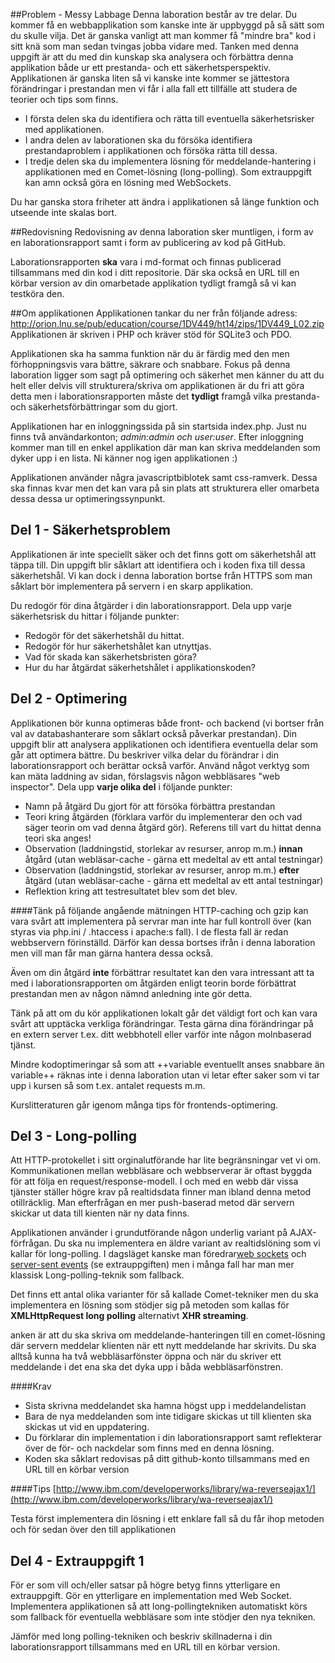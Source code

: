 ##Problem - Messy Labbage
Denna laboration består av tre delar. Du kommer få en webbapplikation som kanske inte är uppbyggd på så sätt som du skulle vilja. Det är ganska vanligt att man kommer få "mindre bra" kod i sitt knä som man sedan tvingas jobba vidare med. Tanken med denna uppgift är att du med din kunskap ska analysera och förbättra denna applikation både ur ett prestanda- och ett säkerhetsperspektiv. Applikationen är ganska liten så vi kanske inte kommer se jättestora förändringar i prestandan men vi får i alla fall ett tillfälle att studera de teorier och tips som finns.

* I första delen ska du identifiera och rätta till eventuella säkerhetsrisker med applikationen.
* I andra delen av laborationen ska du försöka identifiera prestandaproblem i applikationen och försöka rätta till dessa.
* I tredje delen ska du implementera lösning för meddelande-hantering i applikationen med en Comet-lösning (long-polling). Som extrauppgift kan amn också göra en lösning med WebSockets.

Du har ganska stora friheter att ändra i applikationen så länge funktion och utseende inte skalas bort. 

##Redovisning
Redovisning av denna laboration sker muntligen, i form av en laborationsrapport samt i form av publicering av kod på GitHub. 

Laborationsrapporten **ska** vara i md-format och finnas publicerad tillsammans med din kod i ditt  repositorie. Där ska också en URL till en körbar version av din omarbetade applikation tydligt framgå så vi kan testköra den.

##Om applikationen
Applikationen tankar du ner från följande adress: 
<http://orion.lnu.se/pub/education/course/1DV449/ht14/zips/1DV449_L02.zip>
Applikationen är skriven i PHP och kräver stöd för SQLite3 och PDO.

Applikationen ska ha samma funktion när du är färdig med den men förhoppningsvis vara bättre, säkrare och snabbare. Fokus på denna laboration ligger som sagt på optimering och säkerhet men känner du att du helt eller delvis vill strukturera/skriva om applikationen är du fri att göra detta men i laborationsrapporten måste det **tydligt** framgå vilka prestanda- och säkerhetsförbättringar som du gjort.

Applikationen har en inloggningssida på sin startsida index.php. Just nu finns två användarkonton; *admin:admin och user:user*.
Efter inloggning kommer man till en enkel applikation där man kan skriva meddelanden som dyker upp i en lista. Ni känner nog igen applikationen :) 

Applikationen använder några javascriptbiblotek samt css-ramverk. Dessa ska finnas kvar men det kan vara på sin plats att strukturera eller omarbeta dessa dessa ur optimeringssynpunkt. 

## Del 1 - Säkerhetsproblem
Applikationen är inte speciellt säker och det finns gott om säkerhetshål att täppa till. Din uppgift blir såklart att identifiera och i koden fixa till dessa säkerhetshål. Vi kan dock i denna laboration bortse från HTTPS som man såklart bör implementera på servern i en skarp applikation.

Du redogör för dina åtgärder i din laborationsrapport.
Dela upp varje säkerhetsrisk du hittar i följande punkter:

* Redogör för det säkerhetshål du hittat.
* Redogör för hur säkerhetshålet kan utnyttjas.
* Vad för skada kan säkerhetsbristen göra?
* Hur du har åtgärdat säkerhetshålet i applikationskoden?


## Del 2 - Optimering
Applikationen bör kunna optimeras både front- och backend (vi bortser från val av databashanterare som såklart också påverkar prestandan). Din uppgift blir att analysera applikationen och identifiera eventuella delar som går att optimera bättre. Du beskriver vilka delar du förändrar i din laborationsrapport och berättar också varför. Använd något verktyg som kan mäta laddning av sidan, förslagsvis någon webbläsares "web inspector".
Dela upp **varje olika del** i följande punkter:

* Namn på åtgärd Du gjort för att försöka förbättra prestandan
* Teori kring åtgärden (förklara varför du implementerar den och vad säger teorin om vad denna åtgärd gör). Referens till vart du hittat denna teori ska anges!
* Observation (laddningstid, storlekar av resurser, anrop m.m.) **innan** åtgård (utan webläsar-cache - gärna ett medeltal av ett antal testningar)
* Observation (laddningstid, storlekar av resurser, anrop m.m.) **efter** åtgärd (utan webläsar-cache - gärna ett medeltal av ett antal testningar)
* Reflektion kring att testresultatet blev som det blev.


####Tänk på följande angående mätningen
HTTP-caching och gzip kan vara svårt att implementera på servrar man inte har full kontroll över (kan styras via php.ini / .htaccess i apache:s fall). I de flesta fall är redan webbservern förinställd. Därför kan dessa bortses ifrån i denna laboration men vill man får man gärna hantera dessa också.

Även om din åtgärd **inte** förbättrar resultatet kan den vara intressant att ta med i laborationsrapporten om åtgärden enligt teorin borde förbättrat prestandan men av någon nämnd anledning inte gör detta.

Tänk på att om du kör applikationen lokalt går det väldigt fort och kan vara svårt att upptäcka verkliga förändringar. Testa gärna dina förändringar på en extern server t.ex. ditt webbhotell eller varför inte någon molnbaserad tjänst.

Mindre kodoptimeringar så som att ++variable eventuellt anses snabbare än variable++ räknas inte i denna laboration utan vi letar efter saker som vi tar upp i kursen så som t.ex. antalet requests m.m.

Kurslitteraturen går igenom många tips för frontends-optimering.


## Del 3 - Long-polling
Att HTTP-protokellet i sitt orginalutförande har lite begränsningar vet vi om. Kommunikationen mellan webbläsare och webbserverar är oftast byggda för att följa en request/response-modell. I och med en webb där vissa tjänster ställer högre krav på realtidsdata finner man ibland denna metod otillräcklig. Man efterfrågan en mer push-baserad metod där servern skickar ut data till kienten när ny data finns.

Applikationen använder i grundutförande någon underlig variant på AJAX-förfrågan. Du ska nu implementera en äldre variant av realtidslöning som vi kallar för long-polling. I dagsläget kanske man föredrar[web sockets](http://en.wikipedia.org/wiki/WebSocket) och [server-sent events](https://developer.mozilla.org/en-US/docs/Server-sent_events/Using_server-sent_events) (se extrauppgiften) men i många fall har man mer klassisk Long-polling-teknik som fallback.

Det finns ett antal olika varianter för så kallade Comet-tekniker men du ska implementera en lösning som stödjer sig på metoden som kallas för **XMLHttpRequest long polling** alternativt **XHR streaming**.

anken är att du ska skriva om meddelande-hanteringen till en comet-lösning där servern meddelar klienten när ett nytt meddelande har skrivits. Du ska alltså kunna ha två webbläsarfönster öppna och när du skriver ett meddelande i det ena ska det dyka upp i båda webbläsarfönstren.


####Krav
* Sista skrivna meddelandet ska hamna högst upp i meddelandelistan 
* Bara de nya meddelanden som inte tidigare skickas ut till klienten ska skickas ut vid en uppdatering.
* Du förklarar din implementation i din laborationsrapport samt reflekterar över de för- och nackdelar som finns med en denna lösning.
* Koden ska såklart redovisas på ditt github-konto tillsammans med en URL till en körbar version

####Tips
[http://www.ibm.com/developerworks/library/wa-reverseajax1/](http://www.ibm.com/developerworks/library/wa-reverseajax1/)

Testa först implementera din lösning i ett enklare fall så du får ihop metoden och för sedan över den till applikationen

## Del 4 - Extrauppgift 1
För er som vill och/eller satsar på högre betyg finns ytterligare en extrauppgift. Gör en ytterligare en implementation med Web Socket. Implementera applikationen så att long-pollingtekniken automatiskt körs som fallback för eventuella webbläsare som inte stödjer den nya tekniken.

Jämför med long polling-tekniken och beskriv skillnaderna i din laborationsrapport tillsammans med en URL till en körbar version.